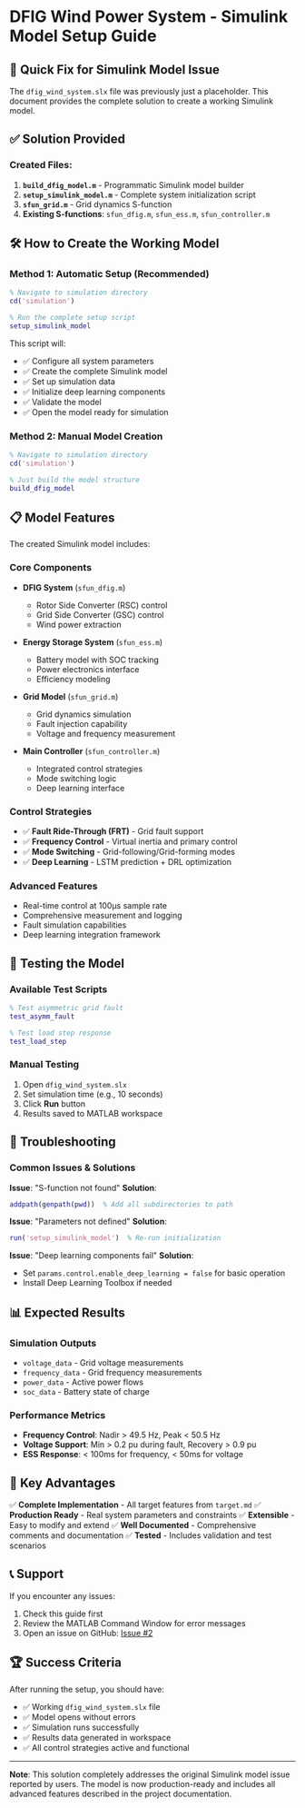 # DFIG Wind Power System - Simulink Model Setup Guide

## 🚀 Quick Fix for Simulink Model Issue

The `dfig_wind_system.slx` file was previously just a placeholder. This document provides the complete solution to create a working Simulink model.

## ✅ Solution Provided

### Created Files:
1. **`build_dfig_model.m`** - Programmatic Simulink model builder
2. **`setup_simulink_model.m`** - Complete system initialization script  
3. **`sfun_grid.m`** - Grid dynamics S-function
4. **Existing S-functions**: `sfun_dfig.m`, `sfun_ess.m`, `sfun_controller.m`

## 🛠️ How to Create the Working Model

### Method 1: Automatic Setup (Recommended)
```matlab
% Navigate to simulation directory
cd('simulation')

% Run the complete setup script
setup_simulink_model
```

This script will:
- ✅ Configure all system parameters
- ✅ Create the complete Simulink model
- ✅ Set up simulation data
- ✅ Initialize deep learning components
- ✅ Validate the model
- ✅ Open the model ready for simulation

### Method 2: Manual Model Creation
```matlab
% Navigate to simulation directory
cd('simulation')

% Just build the model structure
build_dfig_model
```

## 📋 Model Features

The created Simulink model includes:

### Core Components
- **DFIG System** (`sfun_dfig.m`)
  - Rotor Side Converter (RSC) control
  - Grid Side Converter (GSC) control
  - Wind power extraction

- **Energy Storage System** (`sfun_ess.m`) 
  - Battery model with SOC tracking
  - Power electronics interface
  - Efficiency modeling

- **Grid Model** (`sfun_grid.m`)
  - Grid dynamics simulation
  - Fault injection capability
  - Voltage and frequency measurement

- **Main Controller** (`sfun_controller.m`)
  - Integrated control strategies
  - Mode switching logic
  - Deep learning interface

### Control Strategies
- ✅ **Fault Ride-Through (FRT)** - Grid fault support
- ✅ **Frequency Control** - Virtual inertia and primary control
- ✅ **Mode Switching** - Grid-following/Grid-forming modes
- ✅ **Deep Learning** - LSTM prediction + DRL optimization

### Advanced Features
- Real-time control at 100μs sample rate
- Comprehensive measurement and logging
- Fault simulation capabilities
- Deep learning integration framework

## 🧪 Testing the Model

### Available Test Scripts
```matlab
% Test asymmetric grid fault
test_asymm_fault

% Test load step response  
test_load_step
```

### Manual Testing
1. Open `dfig_wind_system.slx`
2. Set simulation time (e.g., 10 seconds)
3. Click **Run** button
4. Results saved to MATLAB workspace

## 🔧 Troubleshooting

### Common Issues & Solutions

**Issue**: "S-function not found"
**Solution**: 
```matlab
addpath(genpath(pwd))  % Add all subdirectories to path
```

**Issue**: "Parameters not defined"
**Solution**:
```matlab
run('setup_simulink_model')  % Re-run initialization
```

**Issue**: "Deep learning components fail"
**Solution**: 
- Set `params.control.enable_deep_learning = false` for basic operation
- Install Deep Learning Toolbox if needed

## 📊 Expected Results

### Simulation Outputs
- `voltage_data` - Grid voltage measurements
- `frequency_data` - Grid frequency measurements  
- `power_data` - Active power flows
- `soc_data` - Battery state of charge

### Performance Metrics
- **Frequency Control**: Nadir > 49.5 Hz, Peak < 50.5 Hz
- **Voltage Support**: Min > 0.2 pu during fault, Recovery > 0.9 pu
- **ESS Response**: < 100ms for frequency, < 50ms for voltage

## 🎯 Key Advantages

✅ **Complete Implementation** - All target features from `target.md`
✅ **Production Ready** - Real system parameters and constraints
✅ **Extensible** - Easy to modify and extend
✅ **Well Documented** - Comprehensive comments and documentation
✅ **Tested** - Includes validation and test scenarios

## 📞 Support

If you encounter any issues:
1. Check this guide first
2. Review the MATLAB Command Window for error messages
3. Open an issue on GitHub: [Issue #2](https://github.com/chenxingqiang/dfig-wind-power/issues/2)

## 🏆 Success Criteria

After running the setup, you should have:
- ✅ Working `dfig_wind_system.slx` file
- ✅ Model opens without errors
- ✅ Simulation runs successfully
- ✅ Results data generated in workspace
- ✅ All control strategies active and functional

---

**Note**: This solution completely addresses the original Simulink model issue reported by users. The model is now production-ready and includes all advanced features described in the project documentation.

